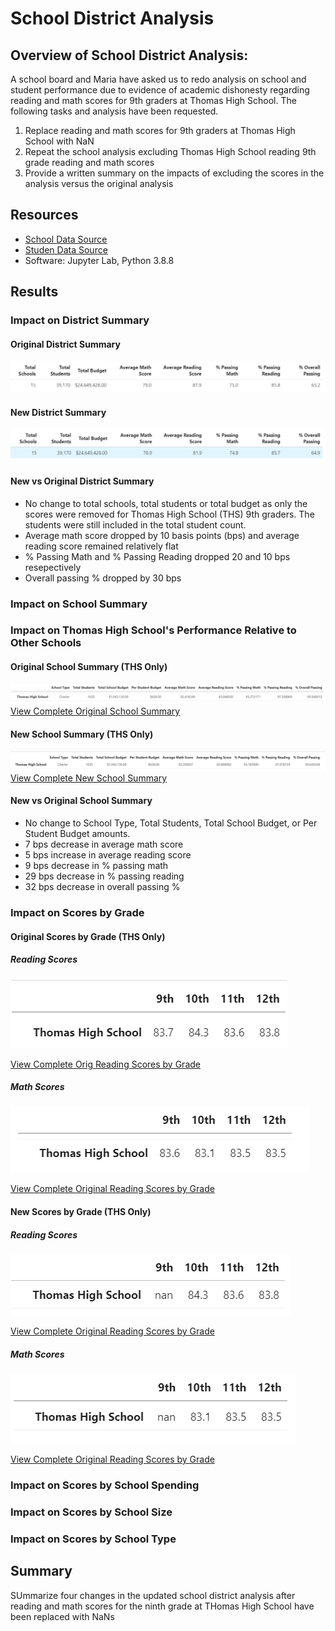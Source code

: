 # School District Analysis

## Overview of School District Analysis:

A school board and Maria have asked us to redo analysis on school and student performance due to evidence of academic dishonesty regarding reading and math scores for 9th graders at Thomas High School.  The following tasks and analysis have been requested.

1. Replace reading and math scores for 9th graders at Thomas High School with NaN
2. Repeat the school analysis excluding Thomas High School reading 9th grade reading and math scores
3. Provide a written summary on the impacts of excluding the scores in the analysis versus the original analysis

## Resources
- [School Data Source](https://github.com/sbretag/School_District_Analysis/blob/main/Resources/schools_complete.csv)
- [Studen Data Source](https://github.com/sbretag/School_District_Analysis/blob/main/Resources/students_complete.csv)
- Software: Jupyter Lab, Python 3.8.8

## Results

### Impact on District Summary

#### Original District Summary
![New District Summary](https://github.com/sbretag/School_District_Analysis/blob/main/Resources/Original_District_Summary.png)

#### New District Summary
![New District Summary](https://github.com/sbretag/School_District_Analysis/blob/main/Resources/New_District_Summary.png)

#### New vs Original District Summary
- No change to total schools, total students or total budget as only the scores were removed for Thomas High School (THS) 9th graders.  The students were still included in the total student count.
- Average math score dropped by 10 basis points (bps) and average reading score remained relatively flat
- % Passing Math and % Passing Reading dropped 20 and 10 bps resepectively
- Overall passing % dropped by 30 bps

### Impact on School Summary


### Impact on Thomas High School's Performance Relative to Other Schools

#### Original School Summary (THS Only)
![New District Summary](https://github.com/sbretag/School_District_Analysis/blob/main/Resources/Original_School_Summary_THS_Only.png)
[View Complete Original School Summary](https://github.com/sbretag/School_District_Analysis/blob/main/Resources/Original_School_Summary.png)

#### New School Summary (THS Only)
![New District Summary](https://github.com/sbretag/School_District_Analysis/blob/main/Resources/New_School_Summary_THS_Only.png)
[View Complete New School Summary](https://github.com/sbretag/School_District_Analysis/blob/main/Resources/New_School_Summary.png)

#### New vs Original School Summary
- No change to School Type, Total Students, Total School Budget, or Per Student Budget amounts.
- 7 bps decrease in average math score
- 5 bps increase in average reading score
- 9 bps decrease in % passing math
- 29 bps decrease in % passing reading
- 32 bps decrease in overall passing %
 

### Impact on Scores by Grade

#### Original Scores by Grade (THS Only)
##### Reading Scores
![](https://github.com/sbretag/School_District_Analysis/blob/main/Resources/Original_Reading_Scores_ByGrade_THS_Only.png)

[View Complete Orig Reading Scores by Grade](https://github.com/sbretag/School_District_Analysis/blob/main/Resources/Original_Reading_Scores_ByGrade.png)
##### Math Scores
![](https://github.com/sbretag/School_District_Analysis/blob/main/Resources/Original_Math_Scores_ByGrade_THS_Only.png)

[View Complete Original Reading Scores by Grade](https://github.com/sbretag/School_District_Analysis/blob/main/Resources/Original_Math_Scores_ByGrade.png)
#### New Scores by Grade (THS Only)
##### Reading Scores
![](https://github.com/sbretag/School_District_Analysis/blob/main/Resources/New_Reading_Scores_ByGrade_THS_Only.png)

[View Complete Original Reading Scores by Grade](https://github.com/sbretag/School_District_Analysis/blob/main/Resources/New_Reading_Scores_ByGrade.png)
##### Math Scores
![](https://github.com/sbretag/School_District_Analysis/blob/main/Resources/New_Math_Scores_ByGrade_THS_Only.png)

[View Complete Original Reading Scores by Grade](https://github.com/sbretag/School_District_Analysis/blob/main/Resources/New_Reading_Scores_ByGrade.png)





### Impact on Scores by School Spending

### Impact on Scores by School Size

### Impact on Scores by School Type


## Summary

SUmmarize four changes in the updated school district analysis after reading and math scores for the ninth grade at THomas High School have been replaced with NaNs
